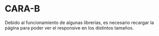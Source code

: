 # CARA-B
Debido al funcionamiento de algunas librerías, es necesario recargar la página para poder ver el responsive en los distintos tamaños. 
